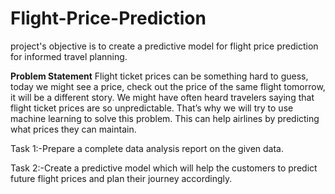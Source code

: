 # Flight-Price-Prediction
project's objective is to create a predictive model for flight price prediction for informed travel planning.
<br>

**Problem Statement**
Flight ticket prices can be something hard to guess, today we might see a price, check out the price of the same flight tomorrow, it will be a different story. We might have often heard travelers saying that flight ticket prices are so unpredictable. That’s why we will try to use machine learning to solve this problem. This can help airlines by predicting what prices they can maintain. 

Task 1:-Prepare a complete data analysis report on the given data.

Task 2:-Create a predictive model which will help the customers to predict future flight prices and plan their journey accordingly.

